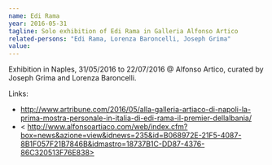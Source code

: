 ```yaml
---
name: Edi Rama
year: 2016-05-31
tagline: Solo exhibition of Edi Rama in Galleria Alfonso Artico
related-persons: "Edi Rama, Lorenza Baroncelli, Joseph Grima"
value:
---
```


Exhibition in Naples, 31/05/2016 to 22/07/2016 @ Alfonso Artico, curated by Joseph Grima and Lorenza Baroncelli.

Links:
* <http://www.artribune.com/2016/05/alla-galleria-artiaco-di-napoli-la-prima-mostra-personale-in-italia-di-edi-rama-il-premier-dellalbania/>
* < http://www.alfonsoartiaco.com/web/index.cfm?box=news&azione=view&idnews=235&id=B068972E-21F5-4087-8B1F057F21B7846B&idmastro=18737B1C-DD87-4376-86C320513F76E838>
